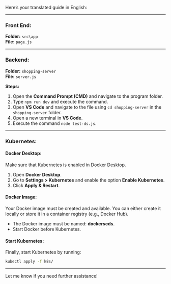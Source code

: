 Here’s your translated guide in English:

---

### Front End:
**Folder:** `src\app`  
**File:** `page.js`

---

### Backend:
**Folder:** `shopping-server`  
**File:** `server.js`

**Steps:**
1. Open the **Command Prompt (CMD)** and navigate to the program folder.  
2. Type `npm run dev` and execute the command.  
3. Open **VS Code** and navigate to the file using `cd shopping-server` in the `shopping-server` folder.  
4. Open a new terminal in **VS Code**.  
5. Execute the command `node test-ds.js`.

---

### Kubernetes:

#### Docker Desktop:
Make sure that Kubernetes is enabled in Docker Desktop.

1. Open **Docker Desktop**.  
2. Go to **Settings > Kubernetes** and enable the option **Enable Kubernetes**.  
3. Click **Apply & Restart**.

#### Docker Image:
Your Docker image must be created and available. You can either create it locally or store it in a container registry (e.g., Docker Hub).

- The Docker image must be named: **dockerscds**.  
- Start Docker before Kubernetes.

#### Start Kubernetes:
Finally, start Kubernetes by running:  
```bash
kubectl apply -f k8s/
```

--- 

Let me know if you need further assistance!
